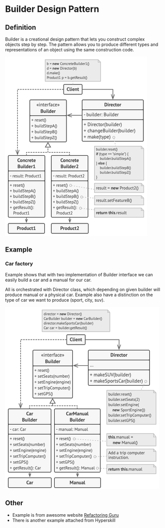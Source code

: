 # Builder Design Pattern

## Definition

Builder is a creational design pattern that lets you construct complex objects step by step. The pattern allows you to produce different types and representations of an object using the same construction code.

![img.png](src/img2.png)

## Example
### Car factory

Example shows that with two implementation of Builder interface we can easily build a car and a manual for our car.

All is orchestrated with Director class, which depending on given builder will produce manual or a physical car.
Example also have a distinction on the type of car we want to produce (sport, city, suv).

![img.png](src/img.png)

## Other

- Example is from awesome website [Refactoring Guru](https://refactoring.guru)
- There is another example attached from Hyperskill


